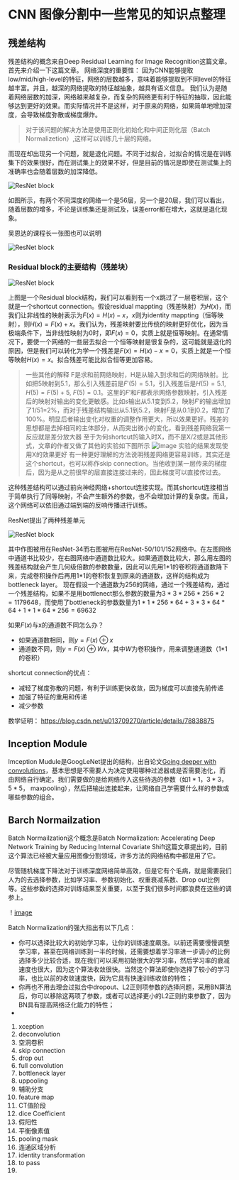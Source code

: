 # CNN 图像分割中一些常见的知识点整理
## 残差结构
残差结构的概念来自Deep Residual Learning for Image Recognition这篇文章。首先来介绍一下这篇文章。
网络深度的重要性：
因为CNN能够提取low/mid/high-level的特征，网络的层数越多，意味着能够提取到不同level的特征越丰富。并且，越深的网络提取的特征越抽象，越具有语义信息。
我们认为是随着网络层数的加深，网络越来越复杂，而复杂的网络更有利于特征的抽取，因此能够达到更好的效果。而实际情况并不是这样，对于原来的网络，如果简单地增加深度，会导致梯度弥散或梯度爆炸。

> 对于该问题的解决方法是使用正则化初始化和中间正则化层（Batch Normalizetion）,这样可以训练几十层的网络。

而现在却出现另一个问题，就是退化问题。不同于过拟合，过拟合的情况是在训练集下的效果很好，而在测试集上的效果不好，但是目前的情况是即使在测试集上的准确率也会随着层数的加深降低。

![ResNet block](./2.png)

如图所示，有两个不同深度的网络一个是56层，另一个是20层，我们可以看出，随着层数的增多，不论是训练集还是测试及，误差error都在增大，这就是退化现象。

吴恩达的课程长一张图也可以说明

![ResNet block](./4.png)
### Residual block的主要结构（残差块）
![ResNet block](./1.png)

上图是一个Residual block结构，我们可以看到有一个x跳过了一层卷积层，这个就是一个shortcut connection。假设residual mappting（残差映射）为$H(x)$，而我们让非线性的映射表示为$F(x)=H(x)-x$，$x$则为identity mappting（恒等映射），则$H(x)=F(x)+x$。我们认为，残差映射要比传统的映射更好优化，因为当极端条件下，当非线性映射为0时，即$F(x) =0$，实质上就是恒等映射。在通常情况下，要使一个网络的一些层去拟合一个恒等映射是很复杂的，这可能就是退化的原因，但是我们可以转化为学一个残差是$F(x)=H(x)-x=0$，实质上就是一个恒等映射$H(x)=x$。拟合残差可能比拟合恒等更加容易。

> 一些其他的解释
> F是求和前网络映射，H是从输入到求和后的网络映射。比如把5映射到5.1，那么引入残差前是$F'(5)=5.1$，引入残差后是$H(5)=5.1$, $H(5)=F(5)+5$, $F(5)=0.1$。这里的$F'$和$F$都表示网络参数映射，引入残差后的映射对输出的变化更敏感。比如$s$输出从5.1变到5.2，映射$F'$的输出增加了1/51=2%，而对于残差结构输出从5.1到5.2，映射$F$是从0.1到0.2，增加了100%。明显后者输出变化对权重的调整作用更大，所以效果更好。残差的思想都是去掉相同的主体部分，从而突出微小的变化，看到残差网络我第一反应就是差分放大器
> 至于为何shortcut的输入时X，而不是X/2或是其他形式，文章的作者又做了其他的实验如下图所示
> ![image](./3.png)
> 实验的结果发现使用X的效果更好
> 有一种更好理解的方法说明残差网络更容易训练，其实还是这个shortcut，也可以称作skip connection。当他收到某一层传来的梯度后，因为是从之前很早的层直接连接过来的，因此梯度可以直接传过去。

这种残差结构可以通过前向神经网络+shortcut连接实现。而其shortcut连接相当于简单执行了同等映射，不会产生额外的参数，也不会增加计算的复杂度。而且，这个网络可以依旧通过端到端的反响传播进行训练。

ResNet提出了两种残差单元

![ResNet block](./5.png)

其中作图被用在ResNet-34而右图被用在ResNet-50/101/152网络中。在左图网络中通道书比较少，在右图网络中通道数比较大。如果通道数比较大，那么用左图的残差结构就会产生几何级倍数的参数数量，因此可以先用1\*1的卷积将通道数降下来，完成卷积操作后再用1\*1的卷积恢复到原来的通道数，这样的结构成为bottleneck layer。
现在假设一个通道数为256的网络，通过一个残差结构，通过一个残差结构，如果不是用bottlenect那么参数的数量为$3*3*256*256*2=1179648$，而使用了bottleneck的参数数量为$1*1*256*64+3*3*64*64+1*1*64*256=69632$

如果$F(x)$与x的通道数不同怎么办？
+ 如果通道数相同，则$y=F(x)\oplus x$
+ 通道数不同，则$y=F(x)\oplus Wx$，其中$W$为卷积操作，用来调整通道数（1*1的卷积）

shortcut connection的优点：
+ 减轻了梯度弥散的问题，有利于训练更快收敛，因为梯度可以直接先前传递
+ 加强了特征的重用和传递
+ 减少参数

数学证明：
https://blog.csdn.net/u013709270/article/details/78838875

## Inception Module
Imception Mudule是GoogLeNet提出的结构，出自论文[Going deeper with convolutions](https://arxiv.org/pdf/1409.4842.pdf)，基本思想是不需要人为决定使用哪种过滤器或是否需要池化，而由网络自行确定。我们需要做的是给网络传入这些待选的参数（如$1*1，3*3，5*5$， maxpooling），然后把输出连接起来，让网络自己学需要什么样的参数或哪些参数的组合。
## Barch Normailzation
Batch Normailzation这个概念是Batch Normalization: Accelerating Deep Network Training by  Reducing Internal Covariate Shift这篇文章提出的，目前这个算法已经被大量应用图像分割领域，许多方法的网络结构中都是用了它。

尽管随机梯度下降法对于训练深度网络简单高效，但是它有个毛病，就是需要我们人为的去选择参数，比如学习率、参数初始化、权重衰减系数、Drop out比例等。这些参数的选择对训练结果至关重要，以至于我们很多时间都浪费在这些的调参上。

！[image](./6.png)

Batch Normalization的强大指出有以下几点：
+ 你可以选择比较大的初始学习率，让你的训练速度飙涨。以前还需要慢慢调整学习率，甚至在网络训练到一半的时候，还需要想着学习率进一步调小的比例选择多少比较合适，现在我们可以采用初始很大的学习率，然后学习率的衰减速度也很大，因为这个算法收敛很快。当然这个算法即使你选择了较小的学习率，也比以前的收敛速度快，因为它具有快速训练收敛的特性；
+ 你再也不用去理会过拟合中dropout、L2正则项参数的选择问题，采用BN算法后，你可以移除这两项了参数，或者可以选择更小的L2正则约束参数了，因为BN具有提高网络泛化能力的特性；
+ 



1. xception
2. deconvolution
3. 空洞卷积
4. skip connection
5. drop out
6. full convolution
7.  bottleneck layer
8.  uppooling
9.  辅助分支
10. feature map
11. CT值阶段
12. dice Coefficient
13. 假阳性
14. 平衡像素值
15. pooling mask
16. 连通区域分析
17. identity transformation
18. to pass
19. 
